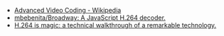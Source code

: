 - [Advanced Video Coding - Wikipedia](https://en.wikipedia.org/wiki/Advanced_Video_Coding)
- [mbebenita/Broadway: A JavaScript H.264 decoder.](https://github.com/mbebenita/Broadway)
- [H.264 is magic: a technical walkthrough of a remarkable technology.](https://web.archive.org/web/20201006164027/https://sidbala.com/h-264-is-magic/)
